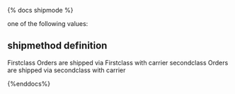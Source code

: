 {% docs shipmode %}

one of the following values: 

shipmethod         definition
---------------------------------------------------------------------
Firstclass        Orders are shipped via Firstclass with carrier
secondclass       Orders are shipped via secondclass with carrier

{%enddocs%}
